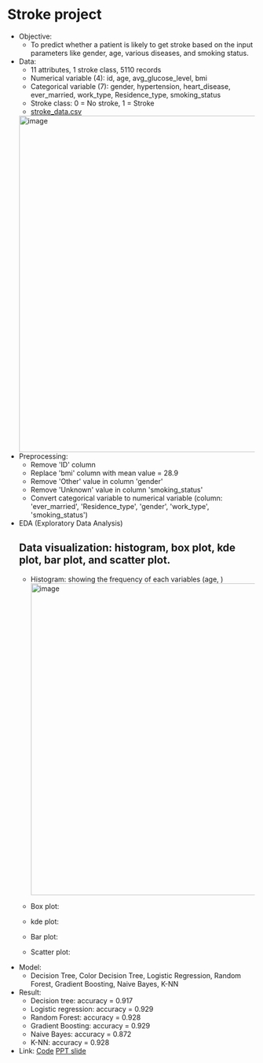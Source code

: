 # Stroke project
- Objective:
	- To predict whether a patient is likely to get stroke based on the input parameters like gender, age, various diseases, and smoking status.  
- Data:   
	- 11 attributes, 1 stroke class, 5110 records  
	- Numerical variable (4): id, age, avg_glucose_level, bmi  
	- Categorical variable (7): gender, hypertension, heart_disease, ever_married, work_type, Residence_type, smoking_status  
	- Stroke class: 0 = No stroke, 1 = Stroke
 	- [stroke_data.csv](https://github.com/Teemyteem/BK21_technical_porfolio/blob/main/%EB%8D%B0%EC%9D%B4%ED%84%B0%20%EC%8B%AC%EA%B0%81%ED%99%94/stroke_data.csv)	 	
  <img width="684" alt="image" src="https://github.com/Teemyteem/BK21_technical_porfolio/assets/129394136/fc64df28-1215-41c8-9265-bc9bc7798dc1">  
- Preprocessing:	
  - Remove 'ID' column	
  - Replace 'bmi' column with mean value = 28.9	
  - Remove 'Other' value in column 'gender'	
  - Remove 'Unknown' value in column 'smoking_status'	
  - Convert categorical variable to numerical variable (column: 'ever_married', 'Residence_type', 'gender', 'work_type', 'smoking_status')	
- EDA (Exploratory Data Analysis)	
  ## Data visualization: histogram, box plot, kde plot, bar plot, and scatter plot.		
  - Histogram: showing the frequency of each variables (age, )		
    <img width="634" alt="image" src="https://github.com/Teemyteem/BK21_technical_porfolio/assets/129394136/496be019-500c-4f51-8d7a-403d9ff0830f">
	
  - Box plot:
  - kde plot:
  - Bar plot:
  - Scatter plot:
- Model:
	- Decision Tree, Color Decision Tree, Logistic Regression, Random Forest, Gradient Boosting, Naive Bayes, K-NN  
- Result:   
	- Decision tree: accuracy = 0.917  
	- Logistic regression: accuracy = 0.929  
	- Random Forest: accuracy = 0.928  
	- Gradient Boosting: accuracy = 0.929  
	- Naive Bayes: accuracy = 0.872  
	- K-NN: accuracy = 0.928  
- Link: [Code](https://github.com/Teemyteem/BK21_technical_porfolio/blob/main/%EB%8D%B0%EC%9D%B4%ED%84%B0%20%EC%8B%AC%EA%B0%81%ED%99%94/22512087_Stroke.ipynb) [PPT slide](https://github.com/Teemyteem/BK21_technical_porfolio/blob/main/%EB%8D%B0%EC%9D%B4%ED%84%B0%20%EC%8B%AC%EA%B0%81%ED%99%94/22512087_Stroke.pdf) 
